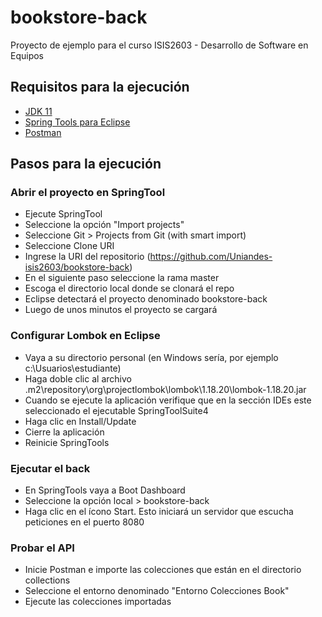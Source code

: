 # bookstore-back

Proyecto de ejemplo para el curso ISIS2603 - Desarrollo de Software en Equipos

## Requisitos para la ejecución

- [JDK 11](https://www.oracle.com/java/technologies/javase-jdk11-downloads.html)
- [Spring Tools para Eclipse](https://spring.io/tools)
- [Postman](https://www.postman.com/downloads/)

## Pasos para la ejecución

### Abrir el proyecto en SpringTool
- Ejecute SpringTool
- Seleccione la opción "Import projects"
- Seleccione Git > Projects from Git (with smart import)
- Seleccione Clone URI
- Ingrese la URI del repositorio (https://github.com/Uniandes-isis2603/bookstore-back)
- En el siguiente paso seleccione la rama master
- Escoga el directorio local donde se clonará el repo
- Eclipse detectará el proyecto denominado bookstore-back
- Luego de unos minutos el proyecto se cargará

### Configurar Lombok en Eclipse
- Vaya a su directorio personal (en Windows sería, por ejemplo c:\Usuarios\estudiante\)
- Haga doble clic al archivo .m2\repository\org\projectlombok\lombok\1.18.20\lombok-1.18.20.jar
- Cuando se ejecute la aplicación verifique que en la sección IDEs este seleccionado el ejecutable SpringToolSuite4
- Haga clic en Install/Update
- Cierre la aplicación 
- Reinicie SpringTools

### Ejecutar el back
- En SpringTools vaya a Boot Dashboard
- Seleccione la opción local > bookstore-back
- Haga clic en el ícono Start. Esto iniciará un servidor que escucha peticiones en el puerto 8080

### Probar el API
- Inicie Postman e importe las colecciones que están en el directorio collections
- Seleccione el entorno denominado "Entorno Colecciones Book"
- Ejecute las colecciones importadas
